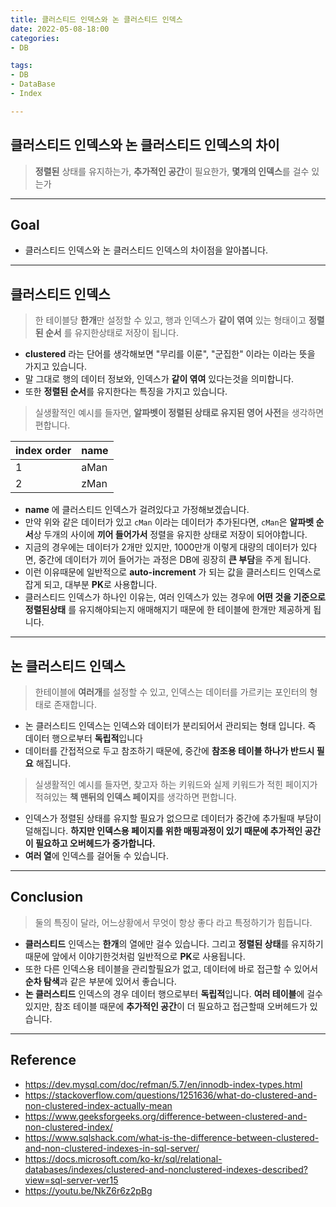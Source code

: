 ```yaml
---
title: 클러스티드 인덱스와 논 클러스티드 인덱스
date: 2022-05-08-18:00
categories:
- DB

tags:
- DB
- DataBase
- Index

---
```


## 클러스티드 인덱스와 논 클러스티드 인덱스의 차이
> **정렬된** 상태를 유지하는가, **추가적인 공간**이 필요한가, **몇개의 인덱스**를 걸수 있는가

---

## Goal
- 클러스티드 인덱스와 논 클러스티드 인덱스의 차이점을 알아봅니다.

---

## 클러스티드 인덱스
> 한 테이블당 **한개**만 설정할 수 있고, 행과 인덱스가 **같이 엮여** 있는 형태이고 **정렬된 순서** 를 유지한상태로 저장이 됩니다.

- **clustered** 라는 단어를 생각해보면 "무리를 이룬", "군집한" 이라는 이라는 뜻을 가지고 있습니다.
- 말 그대로 행의 데이터 정보와, 인덱스가 **같이 엮여** 있다는것을 의미합니다.
- 또한 **정렬된 순서**를 유지한다는 특징을 가지고 있습니다.

> 실생활적인 예시를 들자면, **알파벳이 정렬된 상태로 유지된 영어 사전**을 생각하면 편합니다.

index order | name | 
---|---
1 | aMan|
2 | zMan|

- **name** 에 클러스티드 인덱스가 걸려있다고 가정해보겠습니다.
- 만약 위와 같은 데이터가 있고 `cMan` 이라는 데이터가 추가된다면, `cMan`은 **알파벳 순서**상 두개의 사이에 **끼어 들어가서** 정렬을 유지한 상태로 저장이 되어야합니다.
- 지금의 경우에는 데이터가 2개만 있지만, 1000만개 이렇게 대량의 데이터가 있다면, 중간에 데이터가 끼어 들어가는 과정은 DB에 굉장히 **큰 부담**을 주게 됩니다.
- 이런 이유때문에 일반적으로 **auto-increment** 가 되는 값을 클러스티드 인덱스로 잡게 되고, 대부분 **PK**로 사용합니다.
- 클러스티드 인덱스가 하나인 이유는, 여러 인덱스가 있는 경우에 **어떤 것을 기준으로 정렬된상태** 를 유지해야되는지 애매해지기 때문에 한 테이블에 한개만 제공하게 됩니다.

---

## 논 클러스티드 인덱스
> 한테이블에 **여러개**를 설정할 수 있고, 인덱스는 데이터를 가르키는 포인터의 형태로 존재합니다.

- 논 클러스티드 인덱스는 인덱스와 데이터가 분리되어서 관리되는 형태 입니다. 즉 데이터 행으로부터 **독립적**입니다
- 데이터를 간접적으로 두고 참조하기 때문에, 중간에 **참조용 테이블 하나가 반드시 필요** 해집니다.

> 실생활적인 예시를 들자면, 찾고자 하는 키워드와 실제 키워드가 적힌 페이지가 적혀있는 **책 맨뒤의 인덱스 페이지**를 생각하면 편합니다.

- 인덱스가 정렬된 상태를 유지할 필요가 없으므로 데이터가 중간에 추가될때 부담이 덜해집니다. **하지만 인덱스용 페이지를 위한 매핑과정이 있기 때문에 추가적인 공간이 필요하고 오버헤드가 중가합니다.**
- **여러 열**에 인덱스를 걸어둘 수 있습니다.

---

## Conclusion
> 둘의 특징이 달라, 어느상황에서 무엇이 항상 좋다 라고 특정하기가 힘듭니다.

- **클러스티드** 인덱스는 **한개**의 열에만 걸수 있습니다. 그리고 **정렬된 상태**를 유지하기 때문에 앞에서 이야기한것처럼 일반적으로 **PK**로 사용됩니다.
- 또한 다른 인덱스용 테이블을 관리할필요가 없고, 데이터에 바로 접근할 수 있어서 **순차 탐색**과 같은 부분에 있어서 좋습니다.
- **논 클러스티드** 인덱스의 경우 데이터 행으로부터 **독립적**입니다. **여러 테이블**에 걸수 있지만, 참조 테이블 때문에 **추가적인 공간**이 더 필요하고 접근할때 오버헤드가 있습니다.


---

## Reference
- https://dev.mysql.com/doc/refman/5.7/en/innodb-index-types.html
- https://stackoverflow.com/questions/1251636/what-do-clustered-and-non-clustered-index-actually-mean
- https://www.geeksforgeeks.org/difference-between-clustered-and-non-clustered-index/
- https://www.sqlshack.com/what-is-the-difference-between-clustered-and-non-clustered-indexes-in-sql-server/
- https://docs.microsoft.com/ko-kr/sql/relational-databases/indexes/clustered-and-nonclustered-indexes-described?view=sql-server-ver15
- https://youtu.be/NkZ6r6z2pBg
